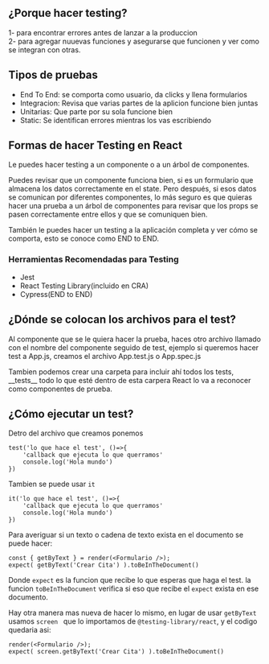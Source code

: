 ## ¿Porque hacer testing?

1- para encontrar errores antes de lanzar a la produccion 
</br>
2- para agregar nuuevas funciones y asegurarse que funcionen y ver como se integran con otras.

<h2>Tipos de pruebas</h2>
<ul>
<li>End To End: se comporta como usuario, da clicks y llena formularios</li>
<li>Integracion: Revisa que varias partes de la aplicion funcione bien juntas</li>
<li>Unitarias: Que parte por su sola funcione bien</li>
<li>Static: Se identifican errores mientras los vas escribiendo</li>
</ul>

<h2>Formas de hacer Testing en React</h2>

<p>Le puedes hacer testing a un componente o a un árbol de componentes.

Puedes revisar que un componente funciona bien, si es un formulario que almacena los datos correctamente en el state.
Pero después, si esos datos se comunican por diferentes componentes, lo más seguro es que quieras hacer una prueba a un árbol de componentes para revisar que los props se pasen correctamente entre ellos y que se comuniquen bien.

También le puedes hacer un testing a la aplicación completa y ver cómo se comporta, esto se conoce como END to END.
</p>
<h3>Herramientas Recomendadas para Testing</h3>
<ul>
<li>Jest</li>
<li>React Testing Library(incluido en CRA)</li>
<li>Cypress(END to END)</li>
</ul>

<h2>¿Dónde se colocan los archivos para el test?</h2>

<p>Al componente que se le quiera hacer la prueba, haces otro archivo llamado con el nombre del componente seguido de test, ejemplo si queremos hacer test a App.js, creamos el archivo App.test.js o App.spec.js</p>
<p>Tambien podemos crear una carpeta para incluir ahí todos los tests, __tests__ todo lo que esté dentro de esta carpera React lo va a reconocer como componentes de prueba. </p>

<h2>¿Cómo ejecutar un test?</h2>
<p>Detro del archivo que creamos ponemos 

```
test('lo que hace el test', ()=>{
    'callback que ejecuta lo que querramos'
    console.log('Hola mundo')
})
```

Tambien se puede usar  ```it```


```
it('lo que hace el test', ()=>{
    'callback que ejecuta lo que querramos'
    console.log('Hola mundo')
})
```

</p>

<p>Para averiguar si un texto o cadena de texto exista en el documento se puede
hacer:

```
const { getByText } = render(<Formulario />);
expect( getByText('Crear Cita') ).toBeInTheDocument()

```
Donde ```expect``` es la funcion que recibe lo que esperas que haga el test.
la funcion ```toBeInTheDocument``` verifica si eso que recibe el ```expect``` exista en ese documento.

Hay otra manera mas nueva de hacer lo mismo, en lugar de usar ```getByText``` usamos ```screen ``` que lo importamos de ```@testing-library/react```, y el codigo quedaria asi:

```
render(<Formulario />);
expect( screen.getByText('Crear Cita') ).toBeInTheDocument()

```
</p>